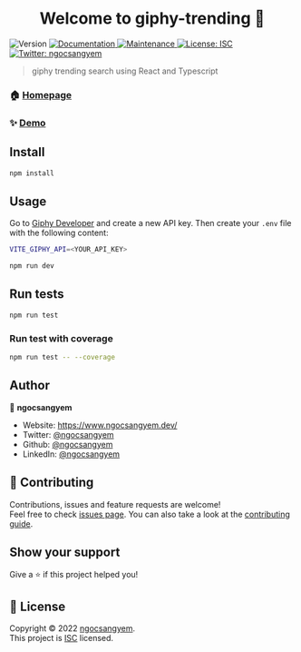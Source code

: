 <h1 align="center">Welcome to giphy-trending 👋</h1>
<p>
  <img alt="Version" src="https://img.shields.io/badge/version-0.0.0-blue.svg?cacheSeconds=2592000" />
  <a href="https://github.com/ngocsangyem/giphy-trending#readme" target="_blank">
    <img alt="Documentation" src="https://img.shields.io/badge/documentation-yes-brightgreen.svg" />
  </a>
  <a href="https://github.com/ngocsangyem/giphy-trending/graphs/commit-activity" target="_blank">
    <img alt="Maintenance" src="https://img.shields.io/badge/Maintained%3F-yes-green.svg" />
  </a>
  <a href="https://github.com/ngocsangyem/giphy-trending/blob/main/LICENSE" target="_blank">
    <img alt="License: ISC" src="https://img.shields.io/github/license/ngocsangyem/giphy-trending" />
  </a>
  <a href="https://twitter.com/ngocsangyem" target="_blank">
    <img alt="Twitter: ngocsangyem" src="https://img.shields.io/twitter/follow/ngocsangyem.svg?style=social" />
  </a>
</p>

> giphy trending search using React and Typescript

### 🏠 [Homepage](https://github.com/ngocsangyem/giphy-trending#readme)

### ✨ [Demo](https://giphy-trending.vercel.app/)

## Install

```sh
npm install
```

## Usage

Go to [Giphy Developer](https://developers.giphy.com/) and create a new API key. Then create your `.env` file with the following content:

```sh
VITE_GIPHY_API=<YOUR_API_KEY>
```

```sh
npm run dev
```

## Run tests

```sh
npm run test
```

### Run test with coverage

```sh
npm run test -- --coverage
```

## Author

👤 **ngocsangyem**

* Website: https://www.ngocsangyem.dev/
* Twitter: [@ngocsangyem](https://twitter.com/ngocsangyem)
* Github: [@ngocsangyem](https://github.com/ngocsangyem)
* LinkedIn: [@ngocsangyem](https://linkedin.com/in/ngocsangyem)

## 🤝 Contributing

Contributions, issues and feature requests are welcome!<br />Feel free to check [issues page](https://github.com/ngocsangyem/giphy-trending/issues). You can also take a look at the [contributing guide](https://github.com/ngocsangyem/giphy-trending/blob/main/CONTRIBUTING.md).

## Show your support

Give a ⭐️ if this project helped you!

## 📝 License

Copyright © 2022 [ngocsangyem](https://github.com/ngocsangyem).<br />
This project is [ISC](https://github.com/ngocsangyem/giphy-trending/blob/main/LICENSE) licensed.
